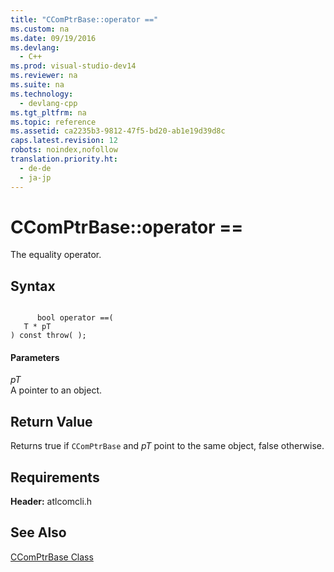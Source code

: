 ```yaml
---
title: "CComPtrBase::operator =="
ms.custom: na
ms.date: 09/19/2016
ms.devlang: 
  - C++
ms.prod: visual-studio-dev14
ms.reviewer: na
ms.suite: na
ms.technology: 
  - devlang-cpp
ms.tgt_pltfrm: na
ms.topic: reference
ms.assetid: ca2235b3-9812-47f5-bd20-ab1e19d39d8c
caps.latest.revision: 12
robots: noindex,nofollow
translation.priority.ht: 
  - de-de
  - ja-jp
---
```

# CComPtrBase::operator ==
The equality operator.  
  
## Syntax  
  
```  
  
      bool operator ==(  
   T * pT   
) const throw( );  
```  
  
#### Parameters  
 *pT*  
 A pointer to an object.  
  
## Return Value  
 Returns true if `CComPtrBase` and *pT* point to the same object, false otherwise.  
  
## Requirements  
 **Header:** atlcomcli.h  
  
## See Also  
 [CComPtrBase Class](../vs140/CComPtrBase-Class.md)